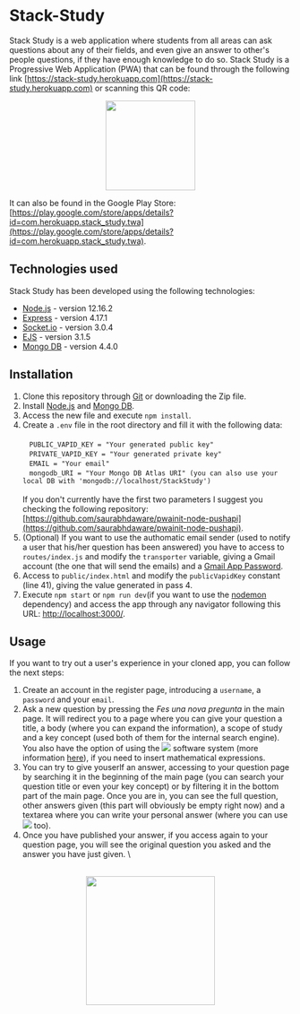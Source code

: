 # Stack-Study
Stack Study is a web application where students from all areas can ask questions about any of their fields, and even  give an answer to other's people questions, if they have enough knowledge to do so. Stack Study is a Progressive Web Application (PWA) that can be found through the following link [https://stack-study.herokuapp.com](https://stack-study.herokuapp.com) or scanning this QR code:

<div align="center">
  <img width="160" src="https://i.imgur.com/lRGKzNL.png"/>
</div>

It can also be found in the Google Play Store: [https://play.google.com/store/apps/details?id=com.herokuapp.stack_study.twa](https://play.google.com/store/apps/details?id=com.herokuapp.stack_study.twa).

## Technologies used
Stack Study has been developed using the following technologies:

* [Node.js](https://nodejs.org/en/) - version 12.16.2
* [Express](https://expressjs.com/) - version 4.17.1
* [Socket.io](https://socket.io/) - version 3.0.4
* [EJS](https://ejs.co/) - version 3.1.5
* [Mongo DB](https://www.mongodb.com/2) - version 4.4.0

## Installation
1. Clone this repository through [Git](https://git-scm.com/) or downloading the Zip file.
2. Install [Node.js](https://nodejs.org/en/) and [Mongo DB](https://www.mongodb.com/2).
3. Access the new file and execute ```npm install```.
4. Create a ```.env``` file in the root directory and fill it with the following data: \
    <br/>
    &nbsp;&nbsp; ```PUBLIC_VAPID_KEY = "Your generated public key"``` \
    &nbsp;&nbsp; ```PRIVATE_VAPID_KEY = "Your generated private key"``` \
    &nbsp;&nbsp; ```EMAIL = "Your email"``` \
    &nbsp;&nbsp; ```mongodb_URI = "Your Mongo DB Atlas URI" (you can also use your local DB with 'mongodb://localhost/StackStudy')``` \
    <br/>
If you don't currently have the first two parameters I suggest you checking the following repository: [https://github.com/saurabhdaware/pwainit-node-pushapi](https://github.com/saurabhdaware/pwainit-node-pushapi).
5. (Optional) If you want to use the authomatic email sender (used to notify a user that his/her question has been answered) you have to access to ```routes/index.js``` and modify the ```transporter``` variable, giving a Gmail account (the one that will send the emails) and a [Gmail App Password](https://support.google.com/accounts/answer/185833?hl=en).
6. Access to ```public/index.html``` and modify the ```publicVapidKey``` constant (line 41), giving the value generated in pass 4.
7. Execute ```npm start``` or ```npm run dev```(if you want to use the [nodemon](https://www.npmjs.com/package/nodemon) dependency) and access the app through any navigator following this URL: [http://localhost:3000/](http://localhost:3000/).

## Usage
If you want to try out a user's experience in your cloned app, you can follow the next steps:

1. Create an account in the register page, introducing a ```username```, a ```password``` and your ```email```.
2. Ask a new question by pressing the <i> Fes una nova pregunta </i> in the main page. It will redirect you to a page where you can give your question a title, a body (where you can expand the information), a scope of study and a key concept (used both of them for the internal search engine). You also have the option of using the <img src="https://latex.codecogs.com/gif.latex?\LaTeX" /> software system (more information [here](https://www.latex-project.org/)), if you need to insert mathematical expressions.
3. You can try to give youserlf an answer, accessing to your question page by searching it in the beginning of the main page (you can search your question title or even your key concept) or by filtering it in the bottom part of the main page. Once you are in, you can see the full question, other answers given (this part will obviously be empty right now) and a textarea where you can write your personal answer (where you can use <img src="https://latex.codecogs.com/gif.latex?\LaTeX" /> too).
4. Once you have published your answer, if you access again to your question page, you will see the original question you asked and the answer you have just given. \
<br/>
<div align="center">
  <img width="230" src="https://i.imgur.com/0NuLmy5.png"/>
</div>
